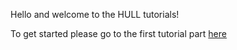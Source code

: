 Hello and welcome to the HULL tutorials!

To get started please go to the first tutorial part [here](https://github.com/vidispine/hull-tutorials/tree/test/dev-to/kubernetes-dashboard-hull/01_intro)